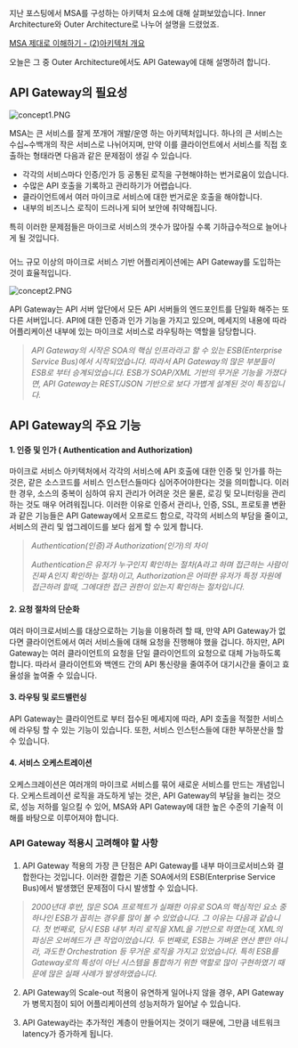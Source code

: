 지난 포스팅에서 MSA를 구성하는 아키텍처 요소에 대해 살펴보았습니다. Inner Architecture와 Outer Architecture로 나누어 설명을 드렸었죠.  

[MSA 제대로 이해하기 - (2)아키텍처 개요](https://velog.io/@tedigom/MSA-%EC%A0%9C%EB%8C%80%EB%A1%9C-%EC%9D%B4%ED%95%B4%ED%95%98%EA%B8%B0-2-MSA-Outer-Architecure)

오늘은 그 중 Outer Architecture에서도 API Gateway에 대해 설명하려 합니다.  

## API Gateway의 필요성



![concept1.PNG](https://images.velog.io/post-images/tedigom/5ae7a9e0-ff02-11e9-929b-8bdd0f9b8460/concept1.PNG)

MSA는 큰 서비스를 잘게 쪼개어 개발/운영 하는 아키텍처입니다. 하나의 큰 서비스는 수십~수백개의 작은 서비스로 나뉘어지며, 만약 이를 클라이언트에서 서비스를 직접 호출하는 형태라면 다음과 같은 문제점이 생길 수 있습니다.

* 각각의 서비스마다 인증/인가 등 공통된 로직을 구현해야하는 번거로움이 있습니다.
* 수많은 API 호출을 기록하고 관리하기가 어렵습니다.
* 클라이언트에서 여러 마이크로 서비스에 대한 번거로운 호출을 해야합니다.
* 내부의 비즈니스 로직이 드러나게 되어 보안에 취약해집니다.

특히 이러한 문제점들은 마이크로 서비스의 갯수가 많아질 수록 기하급수적으로 늘어나게 될 것입니다. 

###  

어느 규모 이상의 마이크로 서비스 기반 어플리케이션에는 API Gateway를 도입하는 것이 효율적입니다.


![concept2.PNG](https://images.velog.io/post-images/tedigom/4e85f7b0-ffca-11e9-86a4-6bfda3e4890b/concept2.PNG)

API Gateway는 API 서버 앞단에서 모든 API 서버들의 엔드포인트를 단일화 해주는 또다른 서버입니다. API에 대한 인증과 인가 기능을 가지고 있으며, 메세지의 내용에 따라 어플리케이션 내부에 있는 마이크로 서비스로 라우팅하는 역할을 담당합니다.

> _API Gateway의 시작은 SOA의 핵심 인프라라고 할 수 있는 ESB(Enterprise Service Bus)에서 시작되었습니다. 따라서 API Gateway의 많은 부분들이 ESB로 부터 승계되었습니다._
_ESB가 SOAP/XML 기반의 무거운 기능을 가졌다면, API Gateway는 REST/JSON 기반으로 보다 가볍게 설계된 것이 특징입니다._


## API Gateway의 주요 기능

#### 1. 인증 및 인가 ( Authentication and Authorization)

마이크로 서비스 아키텍처에서 각각의 서비스에 API 호출에 대한 인증 및 인가를 하는 것은, 같은 소스코드를 서비스 인스턴스들마다 심어주어야한다는 것을 의미합니다. 이러한 경우, 소스의 중복이 심하여 유지 관리가 어려운 것은 물론, 로깅 및 모니터링을 관리하는 것도 매우 어려워집니다. 
이러한 이유로 인증서 관리나, 인증, SSL, 프로토콜 변환과 같은 기능들은 API Gateway에서 오프로드 함으로, 각각의 서비스의 부담을 줄이고, 서비스의 관리 및 업그레이드를 보다 쉽게 할 수 있게 합니다.

> _*Authentication(인증)과 Authorization(인가)의 차이*_
>
>_Authentication은 유저가 누구인지 확인하는 절차(A라고 하며 접근하는 사람이 진짜 A인지 확인하는 절차)이고, Authorization은 어떠한 유저가 특정 자원에 접근하려 할때, 그에대한 접근 권한이 있는지 확인하는 절차입니다._ 

#### 2. 요청 절차의 단순화

여러 마이크로서비스를 대상으로하는 기능을 이용하려 할 때, 만약 API Gateway가 없다면 클라이언트에서 여러 서비스들에 대해 요청을 진행해야 했을 겁니다.
하지만, API Gateway는 여러 클라이언트의 요청을 단일 클라이언트의 요청으로 대체 가능하도록 합니다. 따라서 클라이언트와 백엔드 간의 API 통신량을 줄여주어 대기시간을 줄이고 효율성을 높여줄 수 있습니다.

#### 3. 라우팅 및 로드밸런싱

API Gateway는 클라이언트로 부터 접수된 메세지에 따라, API 호출을 적절한 서비스에 라우팅 할 수 있는 기능이 있습니다. 또한, 서비스 인스턴스들에 대한 부하분산을 할 수 있습니다.


#### 4. 서비스 오케스트레이션
오케스크레이션은 여러개의 마이크로 서비스를 묶어 새로운 서비스를 만드는 개념입니다. 오케스트레이션 로직을 과도하게 넣는 것은, API Gateway의 부담을 늘리는 것으로, 성능 저하를 일으킬 수 있어, MSA와 API Gateway에 대한 높은 수준의 기술적 이해를 바탕으로 이루어져야 합니다. 





### API Gateway 적용시 고려해야 할 사항  

####  
1.  API Gateway 적용의 가장 큰 단점은 API Gateway를 내부 마이크로서비스와 결합한다는 것입니다. 이러한 결합은 기존 SOA에서의 ESB(Enterprise Service Bus)에서 발생했던 문제점이 다시 발생할 수 있습니다.


> _2000년대 후반, 많은 SOA 프로젝트가 실패한 이유로 SOA의 핵심적인 요소 중 하나인 ESB가 꼽히는 경우를 많이 볼 수 있었습니다. 그 이유는 다음과 같습니다.
첫 번째로, 당시 ESB 내부 처리 로직을 XML을 기반으로 하였는데, XML의 파싱은 오버헤드가 큰 작업이었습니다.
두 번째로, ESB는 가벼운 연산 뿐만 아니라, 과도한 Orchestration 등 무거운 로직을 가지고 있었습니다. 특히 ESB를 Gateway로의 특성이 아닌 시스템을 통합하기 위한 역할로 많이 구현하였기 때문에 많은 실패 사례가 발생하였습니다._

2. API Gateway의 Scale-out 적용이 유연하게 일어나지 않을 경우, API Gateway가 병목지점이 되어 어플리케이션의 성능저하가 일어날 수 있습니다.

3. API Gateway라는 추가적인 계층이 만들어지는 것이기 때문에, 그만큼 네트워크 latency가 증가하게 됩니다. 

